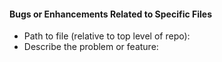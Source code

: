 #### Bugs or Enhancements Related to Specific Files

- Path to file (relative to top level of repo): 
- Describe the problem or feature:

